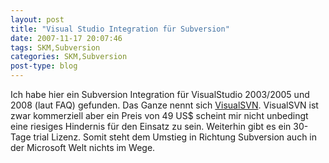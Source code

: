 ```yaml
---
layout: post
title: "Visual Studio Integration für Subversion"
date: 2007-11-17 20:07:46
tags: SKM,Subversion
categories: SKM,Subversion
post-type: blog
---
```

Ich habe hier ein Subversion Integration für VisualStudio 2003/2005 und 2008 (laut FAQ) gefunden. Das Ganze nennt sich <a href="http://www.visualsvn.com"  title="VisualSVN">VisualSVN</a>. VisualSVN ist zwar kommerziell aber ein Preis von 49 US$ scheint mir nicht unbedingt eine riesiges Hindernis für den Einsatz zu sein. Weiterhin gibt es ein 30-Tage trial Lizenz. Somit steht dem Umstieg in Richtung Subversion auch in der Microsoft Welt nichts im Wege.

